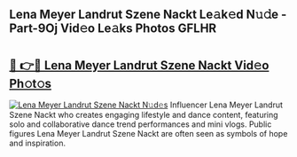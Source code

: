 ## Lena Meyer Landrut Szene Nackt Le𝚊k𝚎d N𝚞𝚍e - Part-9Oj Vid𝚎o Le𝚊ks Photos GFLHR

# <h2><a href="http://fb7jho.evod.top/?m=Lena+Meyer+Landrut+Szene+Nackt">🔗 👉🔴 Lena Meyer Landrut Szene Nackt Vid𝚎o Ph𝚘t𝚘s</a></h2>

[![Lena Meyer Landrut Szene Nackt N𝚞d𝚎s](https://i.imgur.com/8V9OHl7.gif)](http://fb7jho.evod.top/?m=Lena+Meyer+Landrut+Szene+Nackt)
Influencer Lena Meyer Landrut Szene Nackt who creates engaging lifestyle and dance content, featuring solo and collaborative dance trend performances and mini vlogs. Public figures Lena Meyer Landrut Szene Nackt are often seen as symbols of hope and inspiration. 
